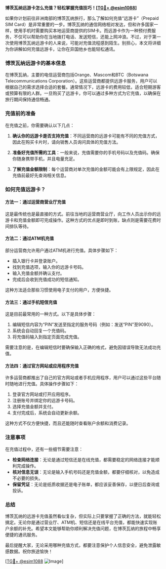 **博茨瓦纳远游卡怎么充值？轻松掌握充值技巧！[[TG💪+ @esim1088](https://t.me/s/esim1088)]**

如果你计划前往非洲南部的博茨瓦纳旅行，那么了解如何充值“远游卡”（Prepaid SIM Card）是非常重要的一步。博茨瓦纳的通信网络相对发达，但和许多国家一样，使用手机时需要购买本地运营商提供的SIM卡。而远游卡作为一种预付费服务，不仅可以帮助你在当地拨打电话、发送短信，还能上网冲浪。不过，对于第一次使用博茨瓦纳远游卡的人来说，可能对充值流程感到陌生。别担心，本文将详细为你讲解如何充值远游卡，让你在异国他乡也能轻松通讯。

### 博茨瓦纳远游卡的基本信息

在博茨瓦纳，主要的电信运营商包括Orange、Mascom和BTC（Botswana Telecommunications Corporation）。这些运营商都提供远游卡服务，用户可以根据自己的需求选择合适的套餐。通常情况下，远游卡的费用较低，适合短期游客或预算有限的人群。一旦购买了远游卡，你可以通过多种方式为它充值，以确保在旅行期间保持通信畅通。

### 充值前的准备

在充值之前，你需要确认以下几点：

1. **确认你的远游卡是否支持充值**：不同运营商的远游卡可能有不同的充值方式，因此在购买卡片时，请向销售人员询问具体的充值方法。
   
2. **准备好充值所需的工具**：一般来说，充值需要你的手机号码以及充值码。确保你随身携带手机，并且电量充足。

3. **了解充值金额限制**：每个运营商对单次充值的金额可能会有上限规定，因此在充值前最好先查询相关信息。

### 如何充值远游卡？

#### 方法一：通过运营商营业厅充值

这是最传统也是最直接的方式。前往当地的运营商营业厅，向工作人员出示你的远游卡和充值金额即可完成操作。这种方式的优点是即时到账，缺点则是需要花费时间排队等待。

#### 方法二：通过ATM机充值

部分运营商允许用户通过ATM机进行充值。具体步骤如下：
- 插入银行卡并登录账户。
- 找到充值选项，输入你的远游卡号码。
- 输入充值金额并确认支付。
- 完成后会收到充值成功的短信通知。

这种方法适合那些习惯使用电子支付的用户，方便快捷。

#### 方法三：通过手机短信充值

这是目前最常用的一种方式。以下是具体步骤：
1. 编辑短信内容为“PIN”发送至指定的服务号码（例如：发送“PIN”至9090）。
2. 系统会自动回复一个充值码。
3. 将充值码输入到指定页面完成充值。

需要注意的是，在编辑短信时要确保输入正确的格式，避免因错误导致无法成功充值。

#### 方法四：通过官方网站或应用程序充值

许多运营商都推出了自己的官方网站或者手机应用程序，用户可以通过这些平台随时随地进行充值。具体操作步骤如下：
1. 登录官方网站或打开应用程序。
2. 注册账号并绑定你的远游卡号码。
3. 选择充值金额并支付。
4. 支付完成后，系统会自动更新余额。

这种方式不仅方便快捷，而且还能随时查看账户余额和消费记录。

### 注意事项

在充值过程中，还有一些细节需要注意：

- **检查网络连接**：无论是通过短信还是在线充值，都需要稳定的网络连接才能顺利完成操作。
- **核对信息无误**：无论是输入手机号码还是充值金额，都要仔细核对，以免造成不必要的损失。
- **保留凭证**：无论是纸质收据还是电子账单，都应该妥善保存，以便日后查询或投诉。

### 总结

博茨瓦纳的远游卡充值虽然看似复杂，但实际上只要掌握了正确的方法，就能轻松搞定。无论你是通过营业厅、ATM机、短信还是在线平台充值，都能快速实现账户余额的补充。希望本文能够帮助你顺利解决充值问题，在博茨瓦纳的旅程中畅享便捷的通讯服务。

最后提醒大家，无论采用哪种充值方式，都要注意保护个人信息安全，避免泄露敏感数据。祝你旅途愉快！

[[TG💪+ @esim1088](https://t.me/s/esim1088) ![Image](https://i.postimg.cc/4NQfJmqS/Snipaste-2025-05-13-00-14-12.png)]